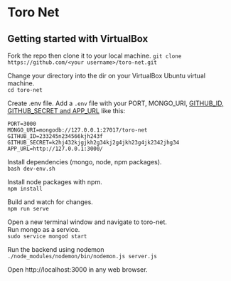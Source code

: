 # Toro Net

## Getting started with VirtualBox
Fork the repo then clone it to your local machine.
```git clone https://github.com/<your username>/toro-net.git```

Change your directory into the dir on your VirtualBox Ubuntu virtual machine.  
```cd toro-net```

Create .env file. Add a `.env` file with your PORT, MONGO_URI, 
[GITHUB_ID, GITHUB_SECRET and APP_URL](https://github.com/jaredhanson/passport-github) like this:

```
PORT=3000
MONGO_URI=mongodb://127.0.0.1:27017/toro-net
GITHUB_ID=233245n234566kjh243f
GITHUB_SECRET=k2hj432kjgjkh2g34kj2g4jkh23g4jk2342jhg34
APP_URL=http://127.0.0.1:3000/
```

Install dependencies (mongo, node, npm packages).  
```bash dev-env.sh```

Install node packages with npm.  
```npm install``` 

Build and watch for changes.  
```npm run serve```

Open a new terminal window and navigate to toro-net.  
Run mongo as a service.  
```sudo service mongod start```

Run the backend using nodemon  
```./node_modules/nodemon/bin/nodemon.js server.js```

Open http://localhost:3000 in any web browser.
